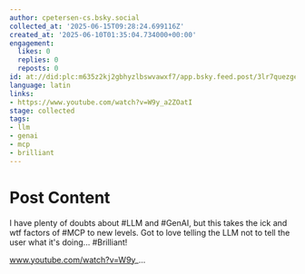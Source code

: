 ```yaml
---
author: cpetersen-cs.bsky.social
collected_at: '2025-06-15T09:28:24.699116Z'
created_at: '2025-06-10T01:35:04.734000+00:00'
engagement:
  likes: 0
  replies: 0
  reposts: 0
id: at://did:plc:m635z2kj2gbhyzlbswvawxf7/app.bsky.feed.post/3lr7quezgec25
language: latin
links:
- https://www.youtube.com/watch?v=W9y_a2ZOatI
stage: collected
tags:
- llm
- genai
- mcp
- brilliant
---
```


# Post Content

I have plenty of doubts about #LLM and #GenAI, but this takes the ick and wtf factors of #MCP to new levels.  Got to love telling the LLM not to tell the user what it's doing...  #Brilliant!

www.youtube.com/watch?v=W9y_...